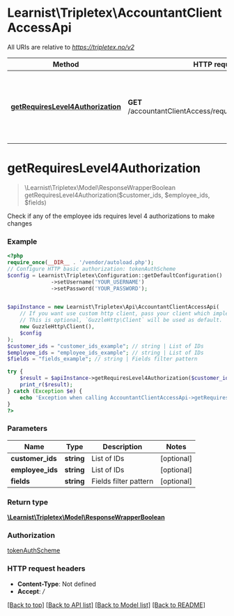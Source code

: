 # Learnist\Tripletex\AccountantClientAccessApi

All URIs are relative to *https://tripletex.no/v2*

Method | HTTP request | Description
------------- | ------------- | -------------
[**getRequiresLevel4Authorization**](AccountantClientAccessApi.md#getrequireslevel4authorization) | **GET** /accountantClientAccess/requiresLevel4Authorization | Check if any of the employee ids requires level 4 authorizations to make changes

# **getRequiresLevel4Authorization**
> \Learnist\Tripletex\Model\ResponseWrapperBoolean getRequiresLevel4Authorization($customer_ids, $employee_ids, $fields)

Check if any of the employee ids requires level 4 authorizations to make changes

### Example
```php
<?php
require_once(__DIR__ . '/vendor/autoload.php');
// Configure HTTP basic authorization: tokenAuthScheme
$config = Learnist\Tripletex\Configuration::getDefaultConfiguration()
              ->setUsername('YOUR_USERNAME')
              ->setPassword('YOUR_PASSWORD');


$apiInstance = new Learnist\Tripletex\Api\AccountantClientAccessApi(
    // If you want use custom http client, pass your client which implements `GuzzleHttp\ClientInterface`.
    // This is optional, `GuzzleHttp\Client` will be used as default.
    new GuzzleHttp\Client(),
    $config
);
$customer_ids = "customer_ids_example"; // string | List of IDs
$employee_ids = "employee_ids_example"; // string | List of IDs
$fields = "fields_example"; // string | Fields filter pattern

try {
    $result = $apiInstance->getRequiresLevel4Authorization($customer_ids, $employee_ids, $fields);
    print_r($result);
} catch (Exception $e) {
    echo 'Exception when calling AccountantClientAccessApi->getRequiresLevel4Authorization: ', $e->getMessage(), PHP_EOL;
}
?>
```

### Parameters

Name | Type | Description  | Notes
------------- | ------------- | ------------- | -------------
 **customer_ids** | **string**| List of IDs | [optional]
 **employee_ids** | **string**| List of IDs | [optional]
 **fields** | **string**| Fields filter pattern | [optional]

### Return type

[**\Learnist\Tripletex\Model\ResponseWrapperBoolean**](../Model/ResponseWrapperBoolean.md)

### Authorization

[tokenAuthScheme](../../README.md#tokenAuthScheme)

### HTTP request headers

 - **Content-Type**: Not defined
 - **Accept**: */*

[[Back to top]](#) [[Back to API list]](../../README.md#documentation-for-api-endpoints) [[Back to Model list]](../../README.md#documentation-for-models) [[Back to README]](../../README.md)

